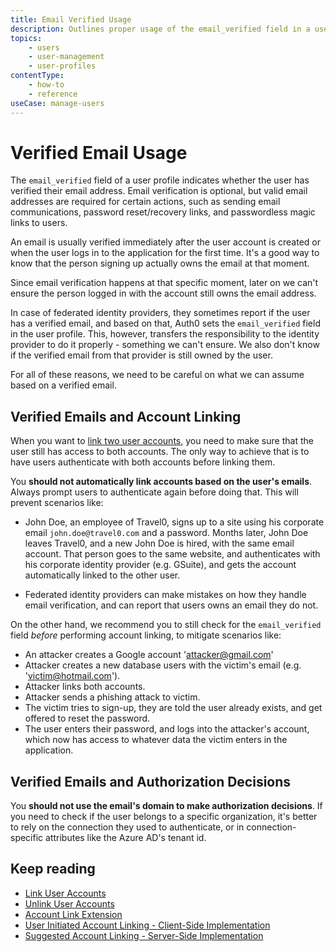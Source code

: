 ```yaml
---
title: Email Verified Usage
description: Outlines proper usage of the email_verified field in a user profile.
topics:
    - users
    - user-management
    - user-profiles
contentType:
    - how-to
    - reference
useCase: manage-users
---
```

# Verified Email Usage

The `email_verified` field of a user profile indicates whether the user has verified their email address. Email verification is optional, but valid email addresses are required for certain actions, such as sending email communications, password reset/recovery links, and passwordless magic links to users.

An email is usually verified immediately after the user account is created or when the user logs in to the application for the first time. It's a good way to know that the person signing up actually owns the email at that moment. 

Since email verification happens at that specific moment, later on we can't ensure the person logged in with the account still owns the email address. 

In case of federated identity providers, they sometimes report if the user has a verified email, and based on that, Auth0 sets the `email_verified` field in the user profile. This, however, transfers the responsibility to the identity provider to do it properly - something we can't ensure. We also don't know if the verified email from that provider is still owned by the user.

For all of these reasons, we need to be careful on what we can assume based on a verified email.

## Verified Emails and Account Linking

When you want to [link two user accounts](/articles/users/concept/overview-user-account-linking), you need to make sure that the user still has access to both accounts. The only way to achieve that is to have users authenticate with both accounts before linking them. 

You **should not automatically link accounts based on the user's emails**. Always prompt users to authenticate again before doing that. This will prevent scenarios like:

- John Doe, an employee of Travel0, signs up to a site using his corporate email `john.doe@travel0.com` and a password. Months later, John Doe leaves Travel0, and a new John Doe is hired, with the same email account. That person goes to the same website, and authenticates with his corporate identity provider (e.g. GSuite), and gets the account automatically linked to the other user.

- Federated identity providers can make mistakes on how they handle email verification, and can report that users owns an email they do not. 

On the other hand, we recommend you to still check for the `email_verified` field *before* performing account linking, to mitigate scenarios like:

- An attacker creates a Google account 'attacker@gmail.com'
- Attacker creates a new database users with the victim's email (e.g. 'victim@hotmail.com').
- Attacker links both accounts.
- Attacker sends a phishing attack to victim.
- The victim tries to sign-up, they are told the user already exists, and get offered to reset the password.
- The user enters their password, and logs into the attacker's account, which now has access to whatever data the victim enters in the application.

## Verified Emails and Authorization Decisions

You **should not use the email's domain to make authorization decisions**. If you need to check if the user belongs to a specific organization, it's better to rely on the connection they used to authenticate, or in connection-specific attributes like the Azure AD's tenant id.

## Keep reading

* [Link User Accounts](/users/guides/link-user-accounts)
* [Unlink User Accounts](/users/guides/unlink-user-accounts)
* [Account Link Extension](/extensions/account-link)
* [User Initiated Account Linking - Client-Side Implementation](/users/references/link-accounts-client-side-scenario)
* [Suggested Account Linking - Server-Side Implementation](/users/references/link-accounts-server-side-scenario)
